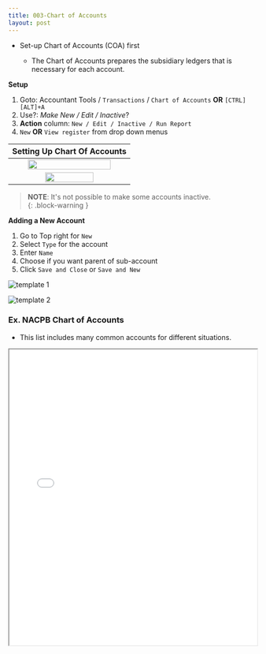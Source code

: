 ```yaml
---
title: 003-Chart of Accounts
layout: post
---
```


- Set-up Chart of Accounts (COA) first

     - The Chart of Accounts prepares the subsidiary ledgers that is necessary for each account.

**Setup**

1. Goto: Accountant Tools / `Transactions` / `Chart of Accounts` **OR** `[CTRL][ALT]+A`
2. Use?: *Make New / Edit / Inactive*?  
3. **Action** column: `New / Edit / Inactive / Run Report`  
4. `New` **OR** `View register` from drop down menus  

|Setting Up Chart Of Accounts|
|:-:|
|<img src="/assets/images/3.new.chart.of.accounts.button.png" width="85%" />|
|<img src="/assets/images/3.new.coa.png" width="65%" />|

>**NOTE**: It's not possible to make some accounts inactive.  
{: .block-warning }  

**Adding a New Account**

   1. Go to Top right for `New`
   2. Select `Type` for the account
   3. Enter `Name`
   4. Choose if you want parent of sub-account
   5. Click `Save and Close` or `Save and New`

![template 1](/assets/images/qbo.coa.templates.2.png)  

![template 2](/assets/images/qbo.coa.templates.png)  

### Ex. NACPB Chart of Accounts

- This list includes many common accounts for different situations.

<div class="pdf-container">
    <iframe src="/assets/nacpb/nahb-chart-of-accounts-2016.pdf#zoom=FitH" height="600" width="100%" allowFullScreen="true">
    </iframe>
</div>
